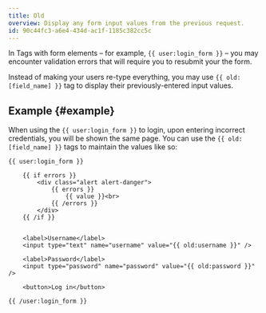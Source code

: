 ```yaml
---
title: Old
overview: Display any form input values from the previous request.
id: 90c44fc3-a6e4-434d-ac1f-1185c382cc5c
---
```

In Tags with form elements – for example, `{{ user:login_form }}` – you may encounter validation errors that will require you to resubmit your the form.

Instead of making your users re-type everything, you may use `{{ old:[field_name] }}` tag to display their previously-entered input values.

## Example {#example}

When using the `{{ user:login_form }}` to login, upon entering incorrect credentials, you will be shown the same page. You can use the `{{ old:[field_name] }}` tags to maintain the values like so:

```
{{ user:login_form }}

    {{ if errors }}
        <div class="alert alert-danger">
            {{ errors }}
                {{ value }}<br>
            {{ /errors }}
        </div>
    {{ /if }}


    <label>Username</label>
    <input type="text" name="username" value="{{ old:username }}" />

    <label>Password</label>
    <input type="password" name="password" value="{{ old:password }}" />

    <button>Log in</button>

{{ /user:login_form }}
```
